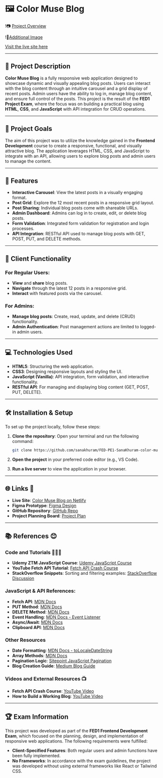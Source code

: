 # 🖼️ Color Muse Blog

!📷 [Project Overview](https://i.postimg.cc/4NMFDNpV/project.jpg)

!📸[Additional Image](https://i.postimg.cc/vT1JhmN3/image.jpg)


[Visit the live site here](https://color-muse-blog-project-exam-1.netlify.app/)

---

## 📝 Project Description

**Color Muse Blog** is a fully responsive web application designed to showcase dynamic and visually appealing blog posts. Users can interact with the blog content through an intuitive carousel and a grid display of recent posts. Admin users have the ability to log in, manage blog content, and ensure full control of the posts. This project is the result of the **FED1 Project Exam**, where the focus was on building a practical blog using **HTML**, **CSS**, and **JavaScript** with API integration for CRUD operations.

---

## 🎯 Project Goals

The aim of this project was to utilize the knowledge gained in the **Frontend Development** course to create a responsive, functional, and visually attractive blog. The application leverages HTML, CSS, and JavaScript to integrate with an API, allowing users to explore blog posts and admin users to manage the content.

---

## 🚀 Features

- **Interactive Carousel**: View the latest posts in a visually engaging format.
- **Post Grid**: Explore the 12 most recent posts in a responsive grid layout.
- **Post Sharing**: Individual blog posts come with shareable URLs.
- **Admin Dashboard**: Admins can log in to create, edit, or delete blog posts.
- **Form Validation**: Integrated form validation for registration and login processes.
- **API Integration**: RESTful API used to manage blog posts with GET, POST, PUT, and DELETE methods.

---

## 👤 Client Functionality

### For Regular Users:
- **View** and **share** blog posts.
- **Navigate** through the latest 12 posts in a responsive grid.
- **Interact** with featured posts via the carousel.

### For Admins:
- **Manage blog posts**: Create, read, update, and delete (CRUD) functionality.
- **Admin Authentication**: Post management actions are limited to logged-in admin users.

---

## 💻 Technologies Used

- **HTML5**: Structuring the web application.
- **CSS3**: Designing responsive layouts and styling the UI.
- **JavaScript (Vanilla)**: API integration, form validation, and interactive functionality.
- **RESTful API**: For managing and displaying blog content (GET, POST, PUT, DELETE).

---

## 🛠️ Installation & Setup

To set up the project locally, follow these steps:

1. **Clone the repository**:
   Open your terminal and run the following command:
   ```bash
   git clone https://github.com/sanakhuram/FED-PE1-SanaKhuram-color-muse-blog-.git
   ```

2. **Open the project** in your preferred code editor (e.g., VS Code).

3. **Run a live server** to view the application in your browser.

---

## 🌐 Links 🔗

- **Live Site**: [Color Muse Blog on Netlify](https://color-muse-blog-project-exam-1.netlify.app/)
- **Figma Prototype**: [Figma Design](https://www.figma.com/design/x5HWYrvYzliBv8n56oIKrj/Project-Exam-1?node-id=0-1&t=YkQnVU38o5pxEn29-1)
- **GitHub Repository**: [GitHub Repo](https://github.com/sanakhuram/FED-PE1-SanaKhuram-color-muse-blog-)
- **Project Planning Board**: [Project Plan](https://github.com/users/sanakhuram/projects/3)

---

## 📚 References 😊

### Code and Tutorials 👩🏻‍💻
- **Udemy ZTM JavaScript Course**: [Udemy JavaScript Course](https://www.udemy.com/course/the-complete-javascript-course/)
- **YouTube Fetch API Tutorial**: [Fetch API Crash Course](https://www.youtube.com/watch?v=cuEtnrL9-H0)
- **StackOverflow Snippets**: Sorting and filtering examples: [StackOverflow Discussion](https://stackoverflow.com/questions/63155747/sort-filter-multiple-arrays)

### JavaScript & API References:
- **Fetch API**: [MDN Docs](https://developer.mozilla.org/en-US/docs/Web/API/Fetch_API)
- **PUT Method**: [MDN Docs](https://developer.mozilla.org/en-US/docs/Web/HTTP/Methods/PUT)
- **DELETE Method**: [MDN Docs](https://developer.mozilla.org/en-US/docs/Web/HTTP/Methods/DELETE)
- **Event Handling**: [MDN Docs - Event Listener](https://developer.mozilla.org/en-US/docs/Web/API/EventListener)
- **Async/Await**: [MDN Docs](https://developer.mozilla.org/en-US/docs/Learn/JavaScript/Asynchronous/Async_await)
- **Clipboard API**: [MDN Docs](https://developer.mozilla.org/en-US/docs/Web/API/Clipboard_API)

### Other Resources
- **Date Formatting**: [MDN Docs - toLocaleDateString](https://developer.mozilla.org/en-US/docs/Web/JavaScript/Reference/Global_Objects/Date/toLocaleDateString)
- **Array Methods**: [MDN Docs](https://developer.mozilla.org/en-US/docs/Web/JavaScript/Reference/Global_Objects/Array)
- **Pagination Logic**: [Sitepoint JavaScript Pagination](https://www.sitepoint.com/pagination-javascript)
- **Blog Creation Guide**: [Medium Blog Guide](https://medium.com/@faizanmumtazwork/how-to-building-a-blog-in-js-node-ejs-and-html-css-as-a-beginner-d7b130d9f5c4)

### Videos and External Resources 📺
- **Fetch API Crash Course**: [YouTube Video](https://www.youtube.com/watch?v=cuEtnrL9-H0)
- **How to Build a Working Blog**: [YouTube Video](https://www.youtube.com/watch?v=EK_emZ1_DGo)

---

## 🏆 Exam Information 

This project was developed as part of the **FED1 Frontend Development Exam**, which focused on the planning, design, and implementation of responsive web applications. The following requirements were fulfilled:

- **Client-Specified Features**: Both regular users and admin functions have been fully implemented.
- **No Frameworks**: In accordance with the exam guidelines, the project was developed without using external frameworks like React or Tailwind CSS. 

